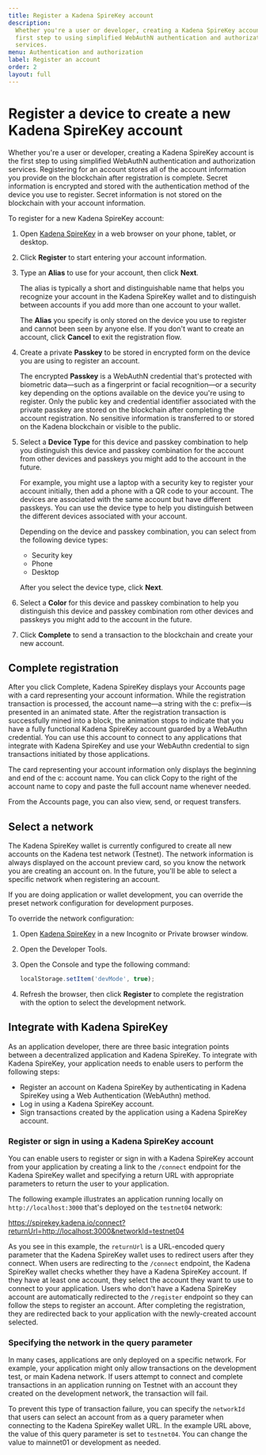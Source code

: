 ```yaml
---
title: Register a Kadena SpireKey account
description:
  Whether you're a user or developer, creating a Kadena SpireKey account is the
  first step to using simplified WebAuthN authentication and authorization
  services.
menu: Authentication and authorization
label: Register an account
order: 2
layout: full
---
```


# Register a device to create a new Kadena SpireKey account

Whether you're a user or developer, creating a Kadena SpireKey account is the
first step to using simplified WebAuthN authentication and authorization
services. Registering for an account stores all of the account information you
provide on the blockchain after registration is complete. Secret information is
encrypted and stored with the authentication method of the device you use to
register. Secret information is not stored on the blockchain with your account
information.

To register for a new Kadena SpireKey account:

1. Open [Kadena SpireKey](https://spirekey.kadena.io) in a web browser on your
   phone, tablet, or desktop.
2. Click **Register** to start entering your account information.
3. Type an **Alias** to use for your account, then click **Next**.

   The alias is typically a short and distinguishable name that helps you
   recognize your account in the Kadena SpireKey wallet and to distinguish
   between accounts if you add more than one account to your wallet.

   The **Alias** you specify is only stored on the device you use to register
   and cannot been seen by anyone else. If you don't want to create an account,
   click **Cancel** to exit the registration flow.

4. Create a private **Passkey** to be stored in encrypted form on the device you
   are using to register an account.

   The encrypted **Passkey** is a WebAuthN credential that's protected with
   biometric data—such as a fingerprint or facial recognition—or a security key
   depending on the options available on the device you're using to register.
   Only the public key and credential identifier associated with the private
   passkey are stored on the blockchain after completing the account
   registration. No sensitive information is transferred to or stored on the
   Kadena blockchain or visible to the public.

5. Select a **Device Type** for this device and passkey combination to help you
   distinguish this device and passkey combination for the account from other
   devices and passkeys you might add to the account in the future.

   For example, you might use a laptop with a security key to register your
   account initially, then add a phone with a QR code to your account. The
   devices are associated with the same account but have different passkeys. You
   can use the device type to help you distinguish between the different devices
   associated with your account.

   Depending on the device and passkey combination, you can select from the
   following device types:

   - Security key
   - Phone
   - Desktop

   After you select the device type, click **Next**.

6. Select a **Color** for this device and passkey combination to help you
   distinguish this device and passkey combination rom other devices and
   passkeys you might add to the account in the future.

7. Click **Complete** to send a transaction to the blockchain and create your
   new account.

## Complete registration

After you click Complete, Kadena SpireKey displays your Accounts page with a
card representing your account information. While the registration transaction
is processed, the account name—a string with the c: prefix—is presented in an
animated state. After the registration transaction is successfully mined into a
block, the animation stops to indicate that you have a fully functional Kadena
SpireKey account guarded by a WebAuthn credential. You can use this account to
connect to any applications that integrate with Kadena SpireKey and use your
WebAuthn credential to sign transactions initiated by those applications.

The card representing your account information only displays the beginning and
end of the c: account name. You can click Copy to the right of the account name
to copy and paste the full account name whenever needed.

From the Accounts page, you can also view, send, or request transfers.

## Select a network

The Kadena SpireKey wallet is currently configured to create all new accounts on
the Kadena test network (Testnet). The network information is always displayed
on the account preview card, so you know the network you are creating an account
on. In the future, you'll be able to select a specific network when registering
an account.

If you are doing application or wallet development, you can override the preset
network configuration for development purposes.

To override the network configuration:

1. Open [Kadena SpireKey](https://spirekey.kadena.io) in a new Incognito or
   Private browser window.
2. Open the Developer Tools.
3. Open the Console and type the following command:

   ```javascript
   localStorage.setItem('devMode', true);
   ```

4. Refresh the browser, then click **Register** to complete the registration
   with the option to select the development network.

## Integrate with Kadena SpireKey

As an application developer, there are three basic integration points between a
decentralized application and Kadena SpireKey. To integrate with Kadena
SpireKey, your application needs to enable users to perform the following steps:

- Register an account on Kadena SpireKey by authenticating in Kadena SpireKey
  using a Web Authentication (WebAuthn) method.
- Log in using a Kadena SpireKey account.
- Sign transactions created by the application using a Kadena SpireKey account.

### Register or sign in using a Kadena SpireKey account

You can enable users to register or sign in with a Kadena SpireKey account from
your application by creating a link to the `/connect` endpoint for the Kadena
SpireKey wallet and specifying a return URL with appropriate parameters to
return the user to your application.

The following example illustrates an application running locally on
`http://localhost:3000` that's deployed on the `testnet04` network:

https://spirekey.kadena.io/connect?returnUrl=http://localhost:3000&networkId=testnet04

As you see in this example, the `returnUrl` is a URL-encoded query parameter
that the Kadena SpireKey wallet uses to redirect users after they connect. When
users are redirecting to the `/connect` endpoint, the Kadena SpireKey wallet
checks whether they have a Kadena SpireKey account. If they have at least one
account, they select the account they want to use to connect to your
application. Users who don't have a Kadena SpireKey account are automatically
redirected to the `/register` endpoint so they can follow the steps to register
an account. After completing the registration, they are redirected back to your
application with the newly-created account selected.

### Specifying the network in the query parameter

In many cases, applications are only deployed on a specific network. For
example, your application might only allow transactions on the development test,
or main Kadena network. If users attempt to connect and complete transactions in
an application running on Testnet with an account they created on the
development network, the transaction will fail.

To prevent this type of transaction failure, you can specify the `networkId`
that users can select an account from as a query parameter when connecting to
the Kadena SpireKey wallet URL. In the example URL above, the value of this
query parameter is set to `testnet04`. You can change the value to mainnet01 or
development as needed.
